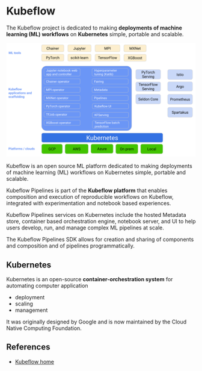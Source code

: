 # Kubeflow

The Kubeflow project is dedicated to making **deployments of machine learning (ML) workflows** on **Kubernetes** simple, portable and scalable.

![Kubeflow Arch](img/kubeflow/kubeflow-arch-1.svg)


Kubeflow is an open source ML platform dedicated to making deployments of machine learning (ML) workflows on Kubernetes simple, portable and scalable. 

Kubeflow Pipelines is part of the **Kubeflow platform** that enables composition and execution of reproducible workflows on Kubeflow, integrated with experimentation and notebook based experiences. 

Kubeflow Pipelines services on Kubernetes include the hosted Metadata store, container based orchestration engine, notebook server, and UI to help users develop, run, and manage complex ML pipelines at scale. 

The Kubeflow Pipelines SDK allows for creation and sharing of components and composition and of pipelines programmatically.

## Kubernetes 
Kubernetes is an open-source **container-orchestration system** for automating computer application 
- deployment
- scaling
- management

It was originally designed by Google and is now maintained by the Cloud Native Computing Foundation.

## References
- [Kubeflow home](https://www.kubeflow.org/docs/started/introduction/)


